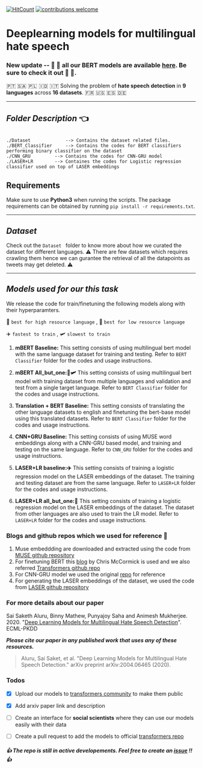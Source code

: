 [![HitCount](http://hits.dwyl.com/punyajoy/DE-LIMIT.svg)](http://hits.dwyl.com/punyajoy/DE-LIMIT)
[![contributions welcome](https://img.shields.io/badge/contributions-welcome-brightgreen.svg?style=flat)](https://github.com/punyajoy/DE-LIMIT/issues)
# Deeplearning models for multilingual hate speech

### New update -- :tada: :tada: all our BERT models are available [here](https://huggingface.co/Hate-speech-CNERG). Be sure to check it out :tada: :tada:.

:portugal: :saudi_arabia: :poland: :indonesia: :it: Solving the problem of **hate speech detection** in **9 languages** across **16 datasets**.
:fr: :us: :es: :de:

------------------------------------------
***Folder Description*** :point_left:
------------------------------------------
~~~

./Dataset             --> Contains the dataset related files.
./BERT_Classifier     --> Contains the codes for BERT classifiers performing binary classifier on the dataset
./CNN_GRU	      --> Contains the codes for CNN-GRU model		
./LASER+LR 	      --> Containes the codes for Logistic regression classifier used on top of LASER embeddings

~~~

## Requirements 

Make sure to use **Python3** when running the scripts. The package requirements can be obtained by running `pip install -r requirements.txt`.

------------------------------------------
***Dataset***
------------------------------------------
Check out the `Dataset ` folder to know more about how we curated the dataset for different languages.  :warning: There are few datasets which requires crawling them hence we can gurantee the retrieval of all the datapoints as tweets may get deleted.
:warning:

-----------------------------------------
***Models used for our this task***
------------------------------------------
We release the code for train/finetuning the following models along with their hyperparamters.

:1st_place_medal: `best for high resource language` , :medal_sports: `best for low resource language`

:airplane: `fastest to train`  , :small_airplane: `slowest to train`

1. **mBERT Baseline:**
	This setting consists of using multilingual bert model with the same language dataset for training and testing. Refer to `BERT Classifier` folder for the codes and usage instructions.

2. **mBERT All_but_one::1st_place_medal::small_airplane:** 
	This setting consists of using multilingual bert model with training dataset from multiple languages and validation and test from a single target language. Refer to `BERT Classifier` folder for the codes and usage instructions.

3. **Translation + BERT Baseline:**
	This setting consists of translating the other language datasets to english and finetuning the bert-base model using this translated datasets. Refer to `BERT Classifier` folder for the codes and usage instructions.

4. **CNN+GRU Baseline:**
	This setting consists of using MUSE word embeddings along with a CNN-GRU based model, and training and testing on the same language. Refer to `CNN_GRU` folder for the codes and usage instructions.
	
5. **LASER+LR baseline::airplane:**
	This setting consists of training a logistic regression model on the LASER embeddings of the dataset. The training and testing dataset are from the same language. Refer to `LASER+LR` folder for the codes and usage instructions.
 
6. **LASER+LR all_but_one::medal_sports:**
	This setting consists of training a logistic regression model on the LASER embeddings of the dataset. The dataset from other languages are also used to train the LR model. Refer to `LASER+LR` folder for the codes and usage instructions.


	
### Blogs and github repos which we used for reference :angel:
1. Muse embeddding are downloaded and extracted using the code from [MUSE github repository](https://github.com/facebookresearch/MUSE)
2. For finetuning BERT this [blog](https://mccormickml.com/2019/07/22/BERT-fine-tuning/)  by Chris McCormick is used and we also referred [Transformers github repo](https://github.com/huggingface/transformers)
3. For CNN-GRU model we used the original [repo](https://github.com/ziqizhang/chase) for reference 
4. For generating the LASER embeddings of the dataset, we used the code from [LASER github repository](https://github.com/facebookresearch/LASER)

### For more details about our paper

Sai Saketh Aluru, Binny Mathew, Punyajoy Saha and Animesh Mukherjee. 2020. "[Deep Learning Models for Multilingual Hate Speech Detection](https://arxiv.org/abs/2004.06465)". ECML-PKDD

***Please cite our paper in any published work that uses any of these resources.***

> Aluru, Sai Saket, et al. "Deep Learning Models for Multilingual Hate Speech Detection." arXiv preprint arXiv:2004.06465 (2020).

### Todos
- [x] Upload our models to [transformers community](https://huggingface.co/models) to make them public
- [x] Add arxiv paper link and description
- [ ] Create an interface for **social scientists** where they can use our models easily with their data
- [ ] Create a pull request to add the models to official [transformers repo](https://github.com/huggingface/transformers)


#####  :thumbsup: The repo is still in active developements. Feel free to create an [issue](https://github.com/punyajoy/DE-LIMIT/issues) !!  :thumbsup:
